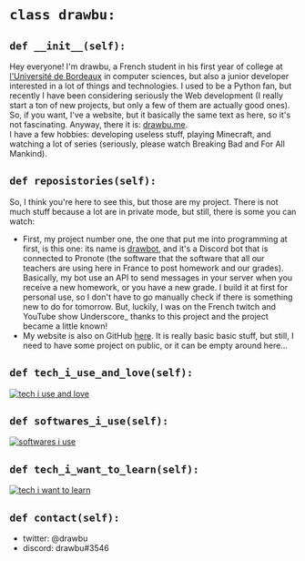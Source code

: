 # `class drawbu:`

## `def __init__(self):`

Hey everyone! I'm drawbu, a French student in his first year of college at [l'Université de Bordeaux](http://u-bordeaux.fr) in computer sciences, but also a junior developer interested in a lot of things and technologies. I used to be a Python fan, but recently I have been considering seriously the Web development (I really start a ton of new projects, but only a few of them are actually good ones). So, if you want, I've a website, but it basically the same text as here, so it's not fascinating. Anyway, there it is: [drawbu.me](https://drawbu.me). <br/>
I have a few hobbies: developing useless stuff, playing Minecraft, and watching a lot of series (seriously, please watch Breaking Bad and For All Mankind).

## `def reposistories(self):`

So, I think you're here to see this, but those are my project. There is not much stuff because a lot are in private mode, but still, there is some you can watch: <br/>
- First, my project number one, the one that put me into programming at first, is this one: its name is [drawbot](https://github.com/drawbu/drawbot), and it's a Discord bot that is connected to Pronote (the software that the software that all our teachers are using here in France to post homework and our grades). Basically, my bot use an API to send messages in your server when you receive a new homework, or you have a new grade. I build it at first for personal use, so I don't have to go manually check if there is something new to do for tomorrow. But, luckily, I was on the French twitch and YouTube show Underscore_ thanks to this project and the project became a little known!
- My website is also on GitHub [here](https://github.com/drawbu/drawbu.me). It is really basic basic stuff, but still, I need to have some project on public, or it can be empty around here... 

## `def tech_i_use_and_love(self):`
[![tech i use and love](https://skillicons.dev/icons?i=python,go,ts,js,linux,bash,git,html,css,svelte,tailwind,sass,vue,bots,flask,nginx,cmake,mongodb,mysql,sqlite,nodejs,githubactions&perline=10)](https://skillicons.dev)

## `def softwares_i_use(self):`
[![softwares i use](https://skillicons.dev/icons?i=github,idea,vscode,stackoverflow,figma,ps&perline=10)](https://skillicons.dev)

## `def tech_i_want_to_learn(self):`
[![tech i want to learn](https://skillicons.dev/icons?i=c,cpp,cs,swift,kotlin,docker,dotnet,astro,electron,graphql,php,java,jest,nestjs,powershell,raspberrypi,workers,rust&perline=10)](https://skillicons.dev)

## `def contact(self):`

- twitter: @drawbu
- discord: drawbu#3546
